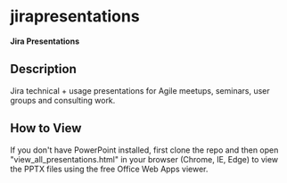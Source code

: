 # jirapresentations

**Jira Presentations**

## Description

Jira technical + usage presentations for Agile meetups, seminars, user groups and consulting work.

## How to View

If you don't have PowerPoint installed, first clone the repo and then open "view_all_presentations.html" in your browser (Chrome, IE, Edge) to view the PPTX files using the free Office Web Apps viewer.
